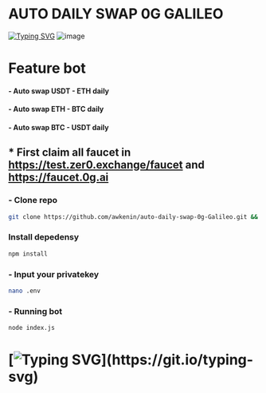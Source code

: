 # AUTO DAILY SWAP 0G GALILEO

[![Typing SVG](https://readme-typing-svg.demolab.com?font=Fira+Code&pause=1000&width=435&lines=Welcome+To+SKALAKASMA)](https://git.io/typing-svg)
![image](https://github.com/user-attachments/assets/b3444579-7813-4f1b-8d56-dcbe19d4167d)

# Feature bot
#### - Auto swap USDT - ETH daily
#### - Auto swap ETH - BTC daily
#### - Auto swap BTC - USDT daily

## * First claim all faucet in https://test.zer0.exchange/faucet and https://faucet.0g.ai

### - Clone repo
```bash
git clone https://github.com/awkenin/auto-daily-swap-0g-Galileo.git && cd auto-daily-swap-0g-Galileo
```
### Install depedensy
```bash
npm install
```
### - Input your privatekey
```bash
nano .env
```
### - Running bot
```bash
node index.js
```
#

# [![Typing SVG](https://readme-typing-svg.demolab.com?font=Fira+Code&pause=1000&width=435&lines=🔥+Thank+You+for+Your+Support!)](https://git.io/typing-svg)
